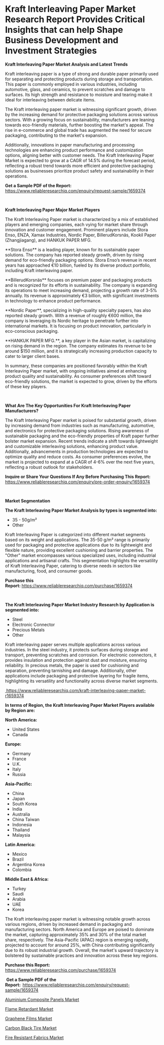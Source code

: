 <p><h1>Kraft Interleaving Paper Market Research Report Provides Critical Insights that can help Shape Business Development and Investment Strategies</h1></p><p><strong>Kraft Interleaving Paper Market Analysis and Latest Trends</strong></p>
<p><p>Kraft interleaving paper is a type of strong and durable paper primarily used for separating and protecting products during storage and transportation. This paper is commonly employed in various industries, including automotive, glass, and ceramics, to prevent scratches and damage to surfaces. Its high strength and resistance to moisture and tearing make it ideal for interleaving between delicate items.</p><p>The Kraft interleaving paper market is witnessing significant growth, driven by the increasing demand for protective packaging solutions across various sectors. With a growing focus on sustainability, manufacturers are leaning towards eco-friendly materials, further boosting the market's appeal. The rise in e-commerce and global trade has augmented the need for secure packaging, contributing to the market's expansion.</p><p>Additionally, innovations in paper manufacturing and processing technologies are enhancing product performance and customization options, aligning better with customer needs. The Kraft Interleaving Paper Market is expected to grow at a CAGR of 14.5% during the forecast period, reflecting a robust trend towards more efficient and protective packaging solutions as businesses prioritize product safety and sustainability in their operations.</p></p>
<p><strong>Get a Sample PDF of the Report:&nbsp;</strong> <a href="https://www.reliableresearchiq.com/enquiry/request-sample/1659374?utm_campaign=1834&utm_medium=2&utm_source=Github&utm_content=ia&utm_term=09122024&utm_id=kraft-interleaving-paper">https://www.reliableresearchiq.com/enquiry/request-sample/1659374</a></p>
<p>&nbsp;</p>
<p><strong>Kraft Interleaving Paper Major Market Players</strong></p>
<p><p>The Kraft Interleaving Paper market is characterized by a mix of established players and emerging companies, each vying for market share through innovation and customer engagement. Prominent players include Stora Enso, ENZA, Xamax Industries, Nordic Paper, BillerudKorsnäs, Kookil Paper (Zhangjiagang), and HANKUK PAPER MFG.</p><p>**Stora Enso** is a leading player, known for its sustainable paper solutions. The company has reported steady growth, driven by rising demand for eco-friendly packaging options. Stora Enso’s revenue in recent years has approached €10 billion, fueled by its diverse product portfolio, including Kraft interleaving paper.</p><p>**BillerudKorsnäs** focuses on premium paper and packaging products and is recognized for its efforts in sustainability. The company is expanding its operations to meet increasing demand, projecting a growth rate of 3-5% annually. Its revenue is approximately €3 billion, with significant investments in technology to enhance product performance.</p><p>**Nordic Paper**, specializing in high-quality specialty papers, has also reported steady growth. With a revenue of roughly €600 million, the company is leveraging its Nordic heritage to penetrate further into international markets. It is focusing on product innovation, particularly in eco-conscious packaging.</p><p>**HANKUK PAPER MFG.**, a key player in the Asian market, is capitalizing on rising demand in the region. The company estimates its revenue to be around $150 million, and it is strategically increasing production capacity to cater to larger client bases.</p><p>In summary, these companies are positioned favorably within the Kraft Interleaving Paper market, with ongoing initiatives aimed at enhancing product quality and sustainability. As consumer preferences shift toward eco-friendly solutions, the market is expected to grow, driven by the efforts of these key players.</p></p>
<p>&nbsp;</p>
<p><strong>What Are The Key Opportunities For Kraft Interleaving Paper Manufacturers?</strong></p>
<p><p>The Kraft Interleaving Paper market is poised for substantial growth, driven by increasing demand from industries such as manufacturing, automotive, and electronics for protective packaging solutions. Rising awareness of sustainable packaging and the eco-friendly properties of Kraft paper further bolster market expansion. Recent trends indicate a shift towards lightweight and customizable interleaving solutions, enhancing product value. Additionally, advancements in production technologies are expected to optimize quality and reduce costs. As consumer preferences evolve, the market is projected to expand at a CAGR of 4-6% over the next five years, reflecting a robust outlook for stakeholders.</p></p>
<p><strong>Inquire or Share Your Questions If Any Before Purchasing This Report:</strong> <a href="https://www.reliableresearchiq.com/enquiry/pre-order-enquiry/1659374?utm_campaign=1834&utm_medium=2&utm_source=Github&utm_content=ia&utm_term=09122024&utm_id=kraft-interleaving-paper">https://www.reliableresearchiq.com/enquiry/pre-order-enquiry/1659374</a></p>
<p>&nbsp;</p>
<p><strong>Market Segmentation</strong></p>
<p><strong>The Kraft Interleaving Paper Market Analysis by types is segmented into:</strong></p>
<p><ul><li>35 - 50g/m²</li><li>Other</li></ul></p>
<p><p>Kraft Interleaving Paper is categorized into different market segments based on its weight and applications. The 35-50 g/m² range is primarily used for packaging and protective applications due to its lightweight and flexible nature, providing excellent cushioning and barrier properties. The "Other" market encompasses various specialized uses, including industrial applications and artisanal crafts. This segmentation highlights the versatility of Kraft Interleaving Paper, catering to diverse needs in sectors like manufacturing, food, and consumer goods.</p></p>
<p><strong>Purchase this Report:&nbsp;</strong><a href="https://www.reliableresearchiq.com/purchase/1659374?utm_campaign=1834&utm_medium=2&utm_source=Github&utm_content=ia&utm_term=09122024&utm_id=kraft-interleaving-paper">https://www.reliableresearchiq.com/purchase/1659374</a></p>
<p>&nbsp;</p>
<p><strong>The Kraft Interleaving Paper Market Industry Research by Application is segmented into:</strong></p>
<p><ul><li>Steel</li><li>Electronic Connector</li><li>Precious Metals</li><li>Other</li></ul></p>
<p><p>Kraft interleaving paper serves multiple applications across various industries. In the steel industry, it protects surfaces during storage and transport, preventing scratches and corrosion. For electronic connectors, it provides insulation and protection against dust and moisture, ensuring reliability. In precious metals, the paper is used for cushioning and separation, preventing tarnishing and damage. Additionally, other applications include packaging and protective layering for fragile items, highlighting its versatility and functionality across diverse market segments.</p></p>
<p><a href="https://www.reliableresearchiq.com/kraft-interleaving-paper-market-r1659374?utm_campaign=1834&utm_medium=2&utm_source=Github&utm_content=ia&utm_term=09122024&utm_id=kraft-interleaving-paper">&nbsp;https://www.reliableresearchiq.com/kraft-interleaving-paper-market-r1659374</a></p>
<p><strong>In terms of Region, the Kraft Interleaving Paper Market Players available by Region are:</strong></p>
<p>
    <p> <strong> North America: </strong>
        <ul>
            <li>United States</li>
            <li>Canada</li>
        </ul>
        </p> 
    <p> <strong> Europe: </strong>
        <ul>
            <li>Germany</li>
            <li>France</li>
            <li>U.K.</li>
            <li>Italy</li>
            <li>Russia</li>
        </ul>
        </p> 
    <p> <strong> Asia-Pacific: </strong>
        <ul>
            <li>China</li>
            <li>Japan</li>
            <li>South Korea</li>
            <li>India</li>
            <li>Australia</li>
            <li>China Taiwan</li>
            <li>Indonesia</li>
            <li>Thailand</li>
            <li>Malaysia</li>
        </ul>
        </p> 
    <p> <strong> Latin America: </strong>
        <ul>
            <li>Mexico</li>
            <li>Brazil</li>
            <li>Argentina Korea</li>
            <li>Colombia</li>
        </ul>
        </p> 
    <p> <strong> Middle East & Africa: </strong>
        <ul>
            <li>Turkey</li>
            <li>Saudi</li>
            <li>Arabia</li>
            <li>UAE</li>
            <li>Korea</li>
        </ul>
    </p>
    </p>
<p><p>The Kraft interleaving paper market is witnessing notable growth across various regions, driven by increased demand in packaging and manufacturing sectors. North America and Europe are poised to dominate the market, capturing approximately 35% and 30% of the total market share, respectively. The Asia-Pacific (APAC) region is emerging rapidly, projected to account for around 25%, with China contributing significantly due to its robust industrial growth. Overall, the market's upward trajectory is bolstered by sustainable practices and innovation across these key regions.</p></p>
<p><strong>Purchase this Report: </strong><a href="https://www.reliableresearchiq.com/purchase/1659374?utm_campaign=1834&utm_medium=2&utm_source=Github&utm_content=ia&utm_term=09122024&utm_id=kraft-interleaving-paper">https://www.reliableresearchiq.com/purchase/1659374</a></p>
<p>&nbsp;<strong>Get a Sample PDF of the Report:&nbsp;&nbsp;</strong><a href="https://www.reliableresearchiq.com/enquiry/request-sample/1659374?utm_campaign=1834&utm_medium=2&utm_source=Github&utm_content=ia&utm_term=09122024&utm_id=kraft-interleaving-paper">https://www.reliableresearchiq.com/enquiry/request-sample/1659374</a></p>
<p><strong></strong></p>
<p><p><a href="https://www.linkedin.com/pulse/aluminium-composite-panels-market-analysis-structure-size-growing-fdtdf?utm_campaign=1834&utm_medium=2&utm_source=Github&utm_content=ia&utm_term=09122024&utm_id=kraft-interleaving-paper">Aluminium Composite Panels Market</a></p><p><a href="https://www.linkedin.com/pulse/in-depth-investigation-flame-retardant-market-projected-gqybf?utm_campaign=1834&utm_medium=2&utm_source=Github&utm_content=ia&utm_term=09122024&utm_id=kraft-interleaving-paper">Flame Retardant Market</a></p><p><a href="https://www.linkedin.com/pulse/graphene-films-market-size-forecast-analysis-107-cagr-phdof?utm_campaign=1834&utm_medium=2&utm_source=Github&utm_content=ia&utm_term=09122024&utm_id=kraft-interleaving-paper">Graphene Films Market</a></p><p><a href="https://www.linkedin.com/pulse/carbon-black-tire-market-analysis-2024-2031-trends-share-wy5yf?utm_campaign=1834&utm_medium=2&utm_source=Github&utm_content=ia&utm_term=09122024&utm_id=kraft-interleaving-paper">Carbon Black Tire Market</a></p><p><a href="https://www.linkedin.com/pulse/market-demand-revenue-fire-resistant-fabrics-11-cagr-from-iqeqf?utm_campaign=1834&utm_medium=2&utm_source=Github&utm_content=ia&utm_term=09122024&utm_id=kraft-interleaving-paper">Fire Resistant Fabrics Market</a></p></p>